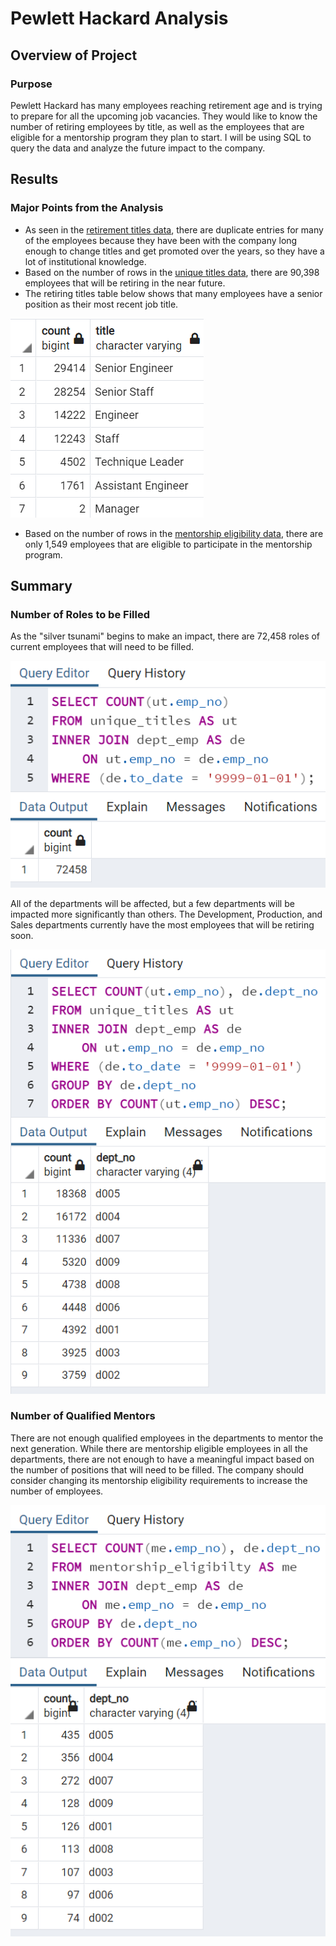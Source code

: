 # Pewlett Hackard Analysis

## Overview of Project

### Purpose

Pewlett Hackard has many employees reaching retirement age and is trying to prepare for all the upcoming job vacancies. They would like to know the number of retiring employees by title, as well as the employees that are eligible for a mentorship program they plan to start. I will be using SQL to query the data and analyze the future impact to the company.

## Results

### Major Points from the Analysis

- As seen in the [retirement titles data](Data/retirement_titles.csv), there are duplicate entries for many of the employees because they have been with the company long enough to change titles and get promoted over the years, so they have a lot of institutional knowledge.
- Based on the number of rows in the [unique titles data](Data/unique_titles.csv), there are 90,398 employees that will be retiring in the near future.
- The retiring titles table below shows that many employees have a senior position as their most recent job title.

![retiring_titles](images/retiring_titles.png)
- Based on the number of rows in the [mentorship eligibility data](Data/mentorship_eligibilty.csv), there are only 1,549 employees that are eligible to participate in the mentorship program.

## Summary

### Number of Roles to be Filled

As the "silver tsunami" begins to make an impact, there are 72,458 roles of current employees that will need to be filled.

![current_roles](images/current_roles.png)

All of the departments will be affected, but a few departments will be impacted more significantly than others. The Development, Production, and Sales departments currently have the most employees that will be retiring soon.

![dept_roles](images/dept_roles.png)

### Number of Qualified Mentors

There are not enough qualified employees in the departments to mentor the next generation. While there are mentorship eligible employees in all the departments, there are not enough to have a meaningful impact based on the number of positions that will need to be filled. The company should consider changing its mentorship eligibility requirements to increase the number of employees.

![mentorship](images/mentorship.png)
